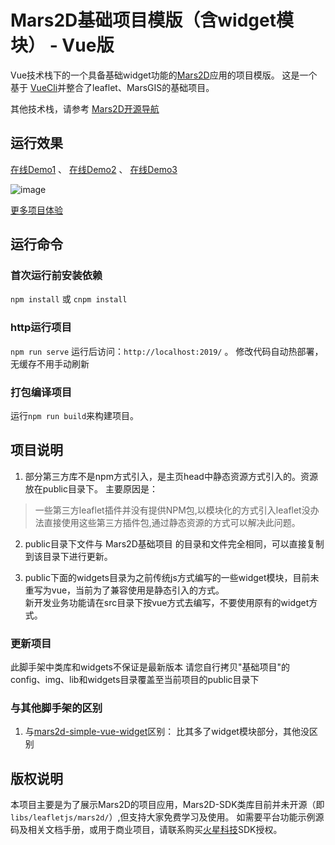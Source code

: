 # Mars2D基础项目模版（含widget模块） - Vue版
 Vue技术栈下的一个具备基础widget功能的[Mars2D](http://leaflet.marsgis.cn)应用的项目模版。
 这是一个基于 [VueCli](https://cli.vuejs.org/config/)并整合了leaflet、MarsGIS的基础项目。

 其他技术栈，请参考 [Mars2D开源导航](https://github.com/marsgis/MarsGIS-for-Leaflet)
 
 
## 运行效果
 [在线Demo1](http://leaflet.marsgis.cn/project/simple-es5-widget/index.html) 、
 [在线Demo2](http://leaflet.marsgis.cn/project/simple-es5-widget/index.html?config=config/gcj.json)  、
 [在线Demo3](http://leaflet.marsgis.cn/project/simple-es5-widget/index.html?config=config/baidu.json) 

 ![image](http://leaflet.marsgis.cn/project/img/simple-es5-widget.jpg)
 
 [更多项目体验](http://leaflet.marsgis.cn/project.html)

 
 
 
## 运行命令
 
### 首次运行前安装依赖
 `npm install` 或 `cnpm install`
 
### http运行项目
 `npm run serve`  运行后访问：`http://localhost:2019/`  。 修改代码自动热部署，无缓存不用手动刷新

### 打包编译项目
 运行`npm run build`来构建项目。 


## 项目说明
1. 部分第三方库不是npm方式引入，是主页head中静态资源方式引入的。资源放在public目录下。
 主要原因是：
  > 一些第三方leaflet插件并没有提供NPM包,以模块化的方式引入leaflet没办法直接使用这些第三方插件包,通过静态资源的方式可以解决此问题。 
2. public目录下文件与 Mars2D基础项目 的目录和文件完全相同，可以直接复制到该目录下进行更新。

3. public下面的widgets目录为之前传统js方式编写的一些widget模块，目前未重写为vue，当前为了兼容使用是静态引入的方式。  
  新开发业务功能请在src目录下按vue方式去编写，不要使用原有的widget方式。
 
 
### 更新项目
 此脚手架中类库和widgets不保证是最新版本
 请您自行拷贝"基础项目"的 config、img、lib和widgets目录覆盖至当前项目的public目录下

### 与其他脚手架的区别
1. 与[mars2d-simple-vue-widget](https://github.com/marsgis/mars2d-simple-vue-widget)区别：
  比其多了widget模块部分，其他没区别

 
## 版权说明
  本项目主要是为了展示Mars2D的项目应用，Mars2D-SDK类库目前并未开源（即`libs/leafletjs/mars2d/`）,但支持大家免费学习及使用。
  如需要平台功能示例源码及相关文档手册，或用于商业项目，请联系购买[火星科技](http://leaflet.marsgis.cn)SDK授权。